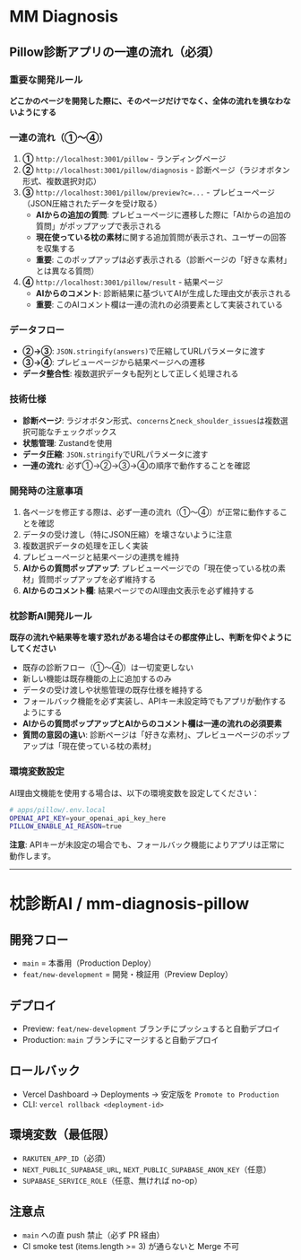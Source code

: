 # MM Diagnosis

## Pillow診断アプリの一連の流れ（必須）

### 重要な開発ルール
**どこかのページを開発した際に、そのページだけでなく、全体の流れを損なわないようにする**

### 一連の流れ（①〜④）
1. **①** `http://localhost:3001/pillow` - ランディングページ
2. **②** `http://localhost:3001/pillow/diagnosis` - 診断ページ（ラジオボタン形式、複数選択対応）
3. **③** `http://localhost:3001/pillow/preview?c=...` - プレビューページ（JSON圧縮されたデータを受け取る）
   - **AIからの追加の質問**: プレビューページに遷移した際に「AIからの追加の質問」がポップアップで表示される
   - **現在使っている枕の素材**に関する追加質問が表示され、ユーザーの回答を収集する
   - **重要**: このポップアップは必ず表示される（診断ページの「好きな素材」とは異なる質問）
4. **④** `http://localhost:3001/pillow/result` - 結果ページ
   - **AIからのコメント**: 診断結果に基づいてAIが生成した理由文が表示される
   - **重要**: このAIコメント欄は一連の流れの必須要素として実装されている

### データフロー
- **②→③**: `JSON.stringify(answers)`で圧縮してURLパラメータに渡す
- **③→④**: プレビューページから結果ページへの遷移
- **データ整合性**: 複数選択データも配列として正しく処理される

### 技術仕様
- **診断ページ**: ラジオボタン形式、`concerns`と`neck_shoulder_issues`は複数選択可能なチェックボックス
- **状態管理**: Zustandを使用
- **データ圧縮**: `JSON.stringify`でURLパラメータに渡す
- **一連の流れ**: 必ず①→②→③→④の順序で動作することを確認

### 開発時の注意事項
1. 各ページを修正する際は、必ず一連の流れ（①〜④）が正常に動作することを確認
2. データの受け渡し（特にJSON圧縮）を壊さないように注意
3. 複数選択データの処理を正しく実装
4. プレビューページと結果ページの連携を維持
5. **AIからの質問ポップアップ**: プレビューページでの「現在使っている枕の素材」質問ポップアップを必ず維持する
6. **AIからのコメント欄**: 結果ページでのAI理由文表示を必ず維持する

### 枕診断AI開発ルール
**既存の流れや結果等を壊す恐れがある場合はその都度停止し、判断を仰ぐようにしてください**

- 既存の診断フロー（①〜④）は一切変更しない
- 新しい機能は既存機能の上に追加するのみ
- データの受け渡しや状態管理の既存仕様を維持する
- フォールバック機能を必ず実装し、APIキー未設定時でもアプリが動作するようにする
- **AIからの質問ポップアップとAIからのコメント欄は一連の流れの必須要素**
- **質問の意図の違い**: 診断ページは「好きな素材」、プレビューページのポップアップは「現在使っている枕の素材」

### 環境変数設定
AI理由文機能を使用する場合は、以下の環境変数を設定してください：

```bash
# apps/pillow/.env.local
OPENAI_API_KEY=your_openai_api_key_here
PILLOW_ENABLE_AI_REASON=true
```

**注意**: APIキーが未設定の場合でも、フォールバック機能によりアプリは正常に動作します。

---

# 枕診断AI / mm-diagnosis-pillow

## 開発フロー
- `main` = 本番用（Production Deploy）
- `feat/new-development` = 開発・検証用（Preview Deploy）

## デプロイ
- Preview: `feat/new-development` ブランチにプッシュすると自動デプロイ
- Production: `main` ブランチにマージすると自動デプロイ

## ロールバック
- Vercel Dashboard → Deployments → 安定版を `Promote to Production`
- CLI: `vercel rollback <deployment-id>`

## 環境変数（最低限）
- `RAKUTEN_APP_ID`（必須）
- `NEXT_PUBLIC_SUPABASE_URL`, `NEXT_PUBLIC_SUPABASE_ANON_KEY`（任意）
- `SUPABASE_SERVICE_ROLE`（任意、無ければ no-op）

## 注意点
- `main` への直 push 禁止（必ず PR 経由）
- CI smoke test (items.length >= 3) が通らないと Merge 不可 